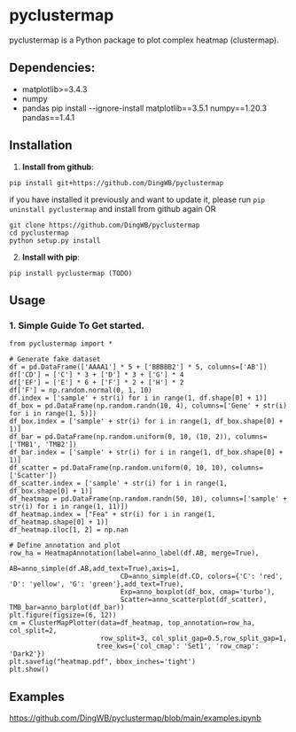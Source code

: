 # pyclustermap
pyclustermap is a Python package to plot complex heatmap (clustermap).

## Dependencies:
- matplotlib>=3.4.3
- numpy
- pandas
pip install --ignore-install matplotlib==3.5.1 numpy==1.20.3 pandas==1.4.1

## **Installation**
1. **Install from github**:
```
pip install git+https://github.com/DingWB/pyclustermap
```
if you have installed it previously and want to update it, please run 
`pip uninstall pyclustermap`
and install from github again
OR
```
git clone https://github.com/DingWB/pyclustermap
cd pyclustermap
python setup.py install
```

2. **Install with pip**:
```shell
pip install pyclustermap (TODO)
```

## **Usage**
### **1. Simple Guide To Get started.**
```
from pyclustermap import *

# Generate fake dataset
df = pd.DataFrame(['AAAA1'] * 5 + ['BBBBB2'] * 5, columns=['AB'])
df['CD'] = ['C'] * 3 + ['D'] * 3 + ['G'] * 4
df['EF'] = ['E'] * 6 + ['F'] * 2 + ['H'] * 2
df['F'] = np.random.normal(0, 1, 10)
df.index = ['sample' + str(i) for i in range(1, df.shape[0] + 1)]
df_box = pd.DataFrame(np.random.randn(10, 4), columns=['Gene' + str(i) for i in range(1, 5)])
df_box.index = ['sample' + str(i) for i in range(1, df_box.shape[0] + 1)]
df_bar = pd.DataFrame(np.random.uniform(0, 10, (10, 2)), columns=['TMB1', 'TMB2'])
df_bar.index = ['sample' + str(i) for i in range(1, df_box.shape[0] + 1)]
df_scatter = pd.DataFrame(np.random.uniform(0, 10, 10), columns=['Scatter'])
df_scatter.index = ['sample' + str(i) for i in range(1, df_box.shape[0] + 1)]
df_heatmap = pd.DataFrame(np.random.randn(50, 10), columns=['sample' + str(i) for i in range(1, 11)])
df_heatmap.index = ["Fea" + str(i) for i in range(1, df_heatmap.shape[0] + 1)]
df_heatmap.iloc[1, 2] = np.nan

# Define annotation and plot
row_ha = HeatmapAnnotation(label=anno_label(df.AB, merge=True),
                            AB=anno_simple(df.AB,add_text=True),axis=1,
                            CD=anno_simple(df.CD, colors={'C': 'red', 'D': 'yellow', 'G': 'green'},add_text=True),
                            Exp=anno_boxplot(df_box, cmap='turbo'),
                            Scatter=anno_scatterplot(df_scatter), TMB_bar=anno_barplot(df_bar))
plt.figure(figsize=(6, 12))                         
cm = ClusterMapPlotter(data=df_heatmap, top_annotation=row_ha, col_split=2, 
                       row_split=3, col_split_gap=0.5,row_split_gap=1,
                      tree_kws={'col_cmap': 'Set1', 'row_cmap': 'Dark2'})
plt.savefig("heatmap.pdf", bbox_inches='tight')
plt.show()
```

## **Examples**
https://github.com/DingWB/pyclustermap/blob/main/examples.ipynb